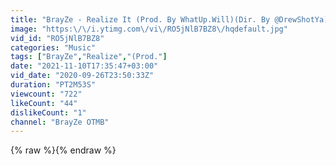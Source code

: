 ```yaml
---
title: "BrayZe - Realize It (Prod. By WhatUp.Will)(Dir. By @DrewShotYa)"
image: "https:\/\/i.ytimg.com\/vi\/RO5jNlB7BZ8\/hqdefault.jpg"
vid_id: "RO5jNlB7BZ8"
categories: "Music"
tags: ["BrayZe","Realize","(Prod."]
date: "2021-11-10T17:35:47+03:00"
vid_date: "2020-09-26T23:50:33Z"
duration: "PT2M53S"
viewcount: "722"
likeCount: "44"
dislikeCount: "1"
channel: "BrayZe OTMB"
---
```

{% raw %}{% endraw %}
